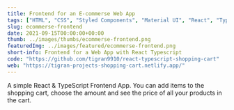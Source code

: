 ```yaml
---
title: Frontend for an E-commerse Web App
tags: ["HTML", "CSS", "Styled Components", "Material UI", "React", "Typescript"]
slug: ecommerse-frontend
date: 2021-09-15T00:00:00+00:00
thumb: ../images/thumbs/ecommerse-frontend.png
featuredImg: ../images/featured/ecommerse-frontend.png
short-info: Frontend for a Web App with React Typescript
code: "https://github.com/tigran9910/react-typescript-shopping-cart"
web: "https://tigran-projects-shopping-cart.netlify.app/"
---
```


A simple React & TypeScript Frontend App. You can add items to the shopping cart, choose the amount and see the price of all your products in the cart.